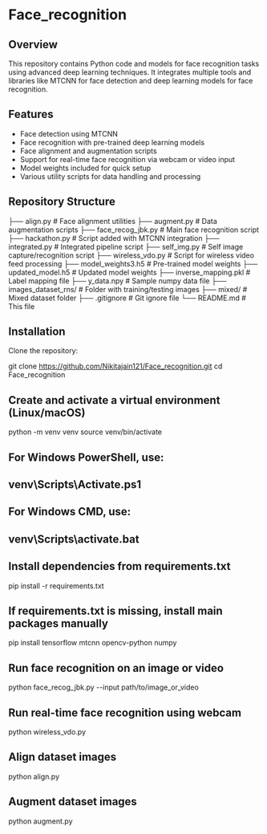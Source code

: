 # Face_recognition

## Overview
This repository contains Python code and models for face recognition tasks using advanced deep learning techniques. It integrates multiple tools and libraries like MTCNN for face detection and deep learning models for face recognition.

## Features
- Face detection using MTCNN
- Face recognition with pre-trained deep learning models
- Face alignment and augmentation scripts
- Support for real-time face recognition via webcam or video input
- Model weights included for quick setup
- Various utility scripts for data handling and processing

## Repository Structure
├── align.py # Face alignment utilities
├── augment.py # Data augmentation scripts
├── face_recog_jbk.py # Main face recognition script
├── hackathon.py # Script added with MTCNN integration
├── integrated.py # Integrated pipeline script
├── self_img.py # Self image capture/recognition script
├── wireless_vdo.py # Script for wireless video feed processing
├── model_weights3.h5 # Pre-trained model weights
├── updated_model.h5 # Updated model weights
├── inverse_mapping.pkl # Label mapping file
├── y_data.npy # Sample numpy data file
├── images_dataset_rns/ # Folder with training/testing images
├── mixed/ # Mixed dataset folder
├── .gitignore # Git ignore file
└── README.md # This file


## Installation

Clone the repository:


git clone https://github.com/Nikitajain121/Face_recognition.git
cd Face_recognition

## Create and activate a virtual environment (Linux/macOS)
python -m venv venv
source venv/bin/activate

## For Windows PowerShell, use:
## venv\Scripts\Activate.ps1

## For Windows CMD, use:
## venv\Scripts\activate.bat

## Install dependencies from requirements.txt
pip install -r requirements.txt

## If requirements.txt is missing, install main packages manually
pip install tensorflow mtcnn opencv-python numpy

## Run face recognition on an image or video
python face_recog_jbk.py --input path/to/image_or_video

## Run real-time face recognition using webcam
python wireless_vdo.py

## Align dataset images
python align.py

## Augment dataset images
python augment.py


